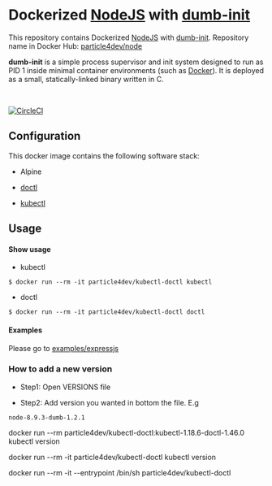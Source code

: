 # Dockerized [NodeJS](https://github.com/nodejs/docker-node) with [dumb-init](https://github.com/Yelp/dumb-init)

This repository contains Dockerized [NodeJS](https://github.com/nodejs/docker-node) with [dumb-init](https://github.com/Yelp/dumb-init). Repository name in Docker Hub: [particle4dev/node](https://hub.docker.com/r/particle4dev/node)

**dumb-init** is a simple process supervisor and init system designed to run as PID 1 inside minimal container environments (such as [Docker](https://www.docker.com/)). It is deployed as a small, statically-linked binary written in C.

<br />

[![CircleCI](https://circleci.com/gh/particle4dev/docker-node.svg?style=svg)](https://circleci.com/gh/particle4dev/docker-node)

## Configuration

This docker image contains the following software stack:

- Alpine

- [doctl](https://github.com/digitalocean/doctl)

- [kubectl](https://github.com/kubernetes/kubectl)

## Usage

#### Show usage

- kubectl

```
$ docker run --rm -it particle4dev/kubectl-doctl kubectl
```

- doctl

```
$ docker run --rm -it particle4dev/kubectl-doctl doctl
```

#### Examples

Please go to [examples/expressjs](./examples/expressjs)

### How to add a new version

- Step1: Open VERSIONS file

- Step2: Add version you wanted in bottom the file. E.g

```
node-8.9.3-dumb-1.2.1
```
 
docker run --rm particle4dev/kubectl-doctl:kubectl-1.18.6-doctl-1.46.0 kubectl version
 
docker run --rm -it particle4dev/kubectl-doctl kubectl version
 
docker run --rm -it --entrypoint /bin/sh particle4dev/kubectl-doctl

